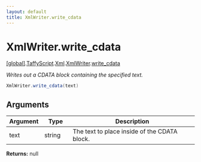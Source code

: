 ```yaml
---
layout: default
title: XmlWriter.write_cdata
---
```


# XmlWriter.write_cdata

[\[global\]]({{site.baseurl}}/docs/).[TaffyScript]({{site.baseurl}}/docs/TaffyScript/).[Xml]({{site.baseurl}}/docs/TaffyScript/Xml/).[XmlWriter]({{site.baseurl}}/docs/TaffyScript/Xml/XmlWriter/).[write_cdata]({{site.baseurl}}/docs/TaffyScript/Xml/XmlWriter/write_cdata/)

_Writes out a CDATA block containing the specified text._

```cs
XmlWriter.write_cdata(text)
```

## Arguments

<table>
  <col width="15%">
  <col width="15%">
  <thead>
    <tr>
      <th>Argument</th>
      <th>Type</th>
      <th>Description</th>
    </tr>
  </thead>
  <tbody>
    <tr>
      <td>text</td>
      <td>string</td>
      <td>The text to place inside of the CDATA block.</td>
    </tr>
  </tbody>
</table>

**Returns:** null
